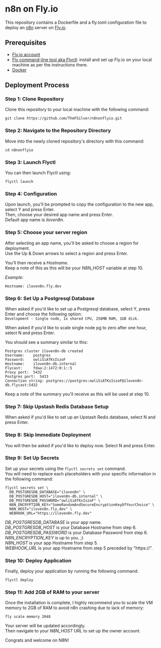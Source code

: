 # n8n on Fly.io
This repository contains a Dockerfile and a fly.toml configuration file to deploy an [n8n](https://github.com/n8n-io) server on [Fly.io](https://fly.io).

## Prerequisites
- [Fly.io account](https://fly.io/)  
- [Fly command-line tool aka Flyctl](https://fly.io/docs/getting-started/installing-flyctl/): install and set up Fly.io on your local machine as per the instructions there.  
- [Docker](https://www.docker.com/products/docker-desktop)

## Deployment Process  
### Step 1: Clone Repository  
Clone this repository to your local machine with the following command:
```
git clone https://github.com/TheFSilver/n8nonflyio.git
``` 

### Step 2: Navigate to the Repository Directory  
Move into the newly cloned repository's directory with this command:
```
cd n8nonflyio
```

### Step 3: Launch Flyctl
You can then launch Flyctl using:
```
flyctl launch
```

### Step 4: Configuration
Upon launch, you'll be prompted to copy the configuration to the new app, select Y and press Enter.  
Then, choose your desired app name and press Enter.  
Default app name is *ìloven8n*.

### Step 5: Choose your server region
After selecting an app name, you'll be asked to choose a region for deployment.  
Use the Up & Down arrows to select a region and press Enter.  

You'll then receive a *Hostname*.  
Keep a note of this as this will be your *N8N_HOST* variable at step 10.  

*Example:*  
```
Hostname: iloven8n.fly.dev
```

### Step 6: Set Up a Postgresql Database
When asked if you'd like to set up a Postgresql database, select Y, press Enter and choose the following option:  
```Development - Single node, 1x shared CPU, 256MB RAM, 1GB disk.```  

When asked if you'd like to scale single node pg to zero after one hour, select N and press Enter.  

You should see a summary similar to this:
```
Postgres cluster iloven8n-db created
Username:    postgres
Password:    owliSiATKsIszoF
Hostname:    iloven8n-db.internal
Flycast:     fdaa:2:1472:0:1::5
Proxy port:  5432
Postgres port:  5433
Connection string: postgres://postgres:owliSiATKsIszoF@iloven8n-db.flycast:5432    
```
Keep a note of the summary you'll receive as this will be used at step 10.

### Step 7: Skip Upstash Redis Database Setup
When asked if you'd like to set up an Upstash Redis database, select N and press Enter.

### Step 8: Skip Immediate Deployment
You will then be asked if you'd like to deploy now. Select N and press Enter.

### Step 9: Set Up Secrets
Set up your secrets using the `flyctl secrets set` command.  
You will need to replace each placeholders with your specific information in the following command:
```
flyctl secrets set \
  DB_POSTGRESDB_DATABASE="iloven8n" \
  DB_POSTGRESDB_HOST="iloven8n-db.internal" \
  DB_POSTGRESDB_PASSWORD="owliSiATKsIszoF" \
  N8N_ENCRYPTION_KEY="SomeRandomAndSecureEncryptionKeyOfYourChoice" \
  N8N_HOST="iloven8n.fly.dev" \
  WEBHOOK_URL="https://iloven8n.fly.dev"
```
*DB_POSTGRESDB_DATABASE* is your app name.  
*DB_POSTGRESDB_HOST* is your Database Hostname from step 6.  
*DB_POSTGRESDB_PASSWORD* is your Database Password from step 6.  
*N8N_ENCRYPTION_KEY* is up to you. ;)  
*N8N_HOST* is your app Hostname from step 5.  
*WEBHOOK_URL* is your app Hostname from step 5 preceded by "https://".  

### Step 10: Deploy Application
Finally, deploy your application by running the following command:
```
flyctl deploy
```

### Step 11: Add 2GB of RAM to your server
Once the installation is complete, I highly recommend you to scale the VM memory to 2GB of RAM to avoid n8n crashing due to lack of memory:  
```
fly scale memory 2048
```
Your server will be updated accordingly.  
Then navigate to your *N8N_HOST* URL to set up the owner account.

Congrats and welcome on N8N!

